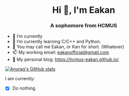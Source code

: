 <h1 align="center">Hi 👋, I'm Eakan</h1>
<h3 align="center">A sophomore from HCMUS</h3>

- 🔭 I’m currently 
- 🌱 I’m currently learning C/C++ and Python.
- 👯 You may call me Eakan, or Kan for short. (Whatever)
- 📫 My working email: eakanofficial@gmail.com
- 🤡 My personal blog: https://hcmus-eakan.github.io/

[![Anurag's GitHub stats](https://github-readme-stats.vercel.app/api?username=HCMUS-Eakan)](https://github.com/anuraghazra/github-readme-stats)

I am currently:
- [x] Do nothing.
